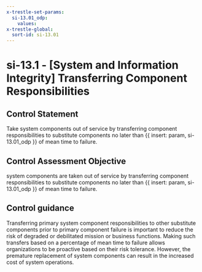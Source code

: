 ```yaml
---
x-trestle-set-params:
  si-13.01_odp:
    values:
x-trestle-global:
  sort-id: si-13.01
---
```


# si-13.1 - \[System and Information Integrity\] Transferring Component Responsibilities

## Control Statement

Take system components out of service by transferring component responsibilities to substitute components no later than {{ insert: param, si-13.01_odp }} of mean time to failure.

## Control Assessment Objective

system components are taken out of service by transferring component responsibilities to substitute components no later than {{ insert: param, si-13.01_odp }} of mean time to failure.

## Control guidance

Transferring primary system component responsibilities to other substitute components prior to primary component failure is important to reduce the risk of degraded or debilitated mission or business functions. Making such transfers based on a percentage of mean time to failure allows organizations to be proactive based on their risk tolerance. However, the premature replacement of system components can result in the increased cost of system operations.
